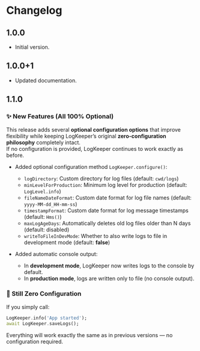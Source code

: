 # Changelog

## 1.0.0

- Initial version.

## 1.0.0+1

- Updated documentation.

## 1.1.0

### ✨ New Features (All 100% Optional)

This release adds several **optional configuration options** that improve flexibility while keeping LogKeeper’s original **zero-configuration philosophy** completely intact.  
If no configuration is provided, LogKeeper continues to work exactly as before.

- Added optional configuration method `LogKeeper.configure()`:
  - `logDirectory`: Custom directory for log files (default: `cwd/logs`)
  - `minLevelForProduction`: Minimum log level for production (default: `LogLevel.info`)
  - `fileNameDateFormat`: Custom date format for log file names (default: `yyyy-MM-dd_HH-mm-ss`)
  - `timestampFormat`: Custom date format for log message timestamps (default: `Hms()`)
  - `maxLogAgeDays`: Automatically deletes old log files older than N days (default: disabled)
  - `writeToFileInDevMode`: Whether to also write logs to file in development mode (default: **false**)

- Added automatic console output:
  - In **development mode**, LogKeeper now writes logs to the console by default.
  - In **production mode**, logs are written only to file (no console output).

### 🧱 Still Zero Configuration

If you simply call:

```dart
LogKeeper.info('App started');
await LogKeeper.saveLogs();
```

Everything will work exactly the same as in previous versions — no configuration required.
